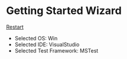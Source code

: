 # Getting Started Wizard

[Restart](/docs/wiz/readme.md)

* Selected OS: Win
* Selected IDE: VisualStudio
* Selected Test Framework: MSTest
